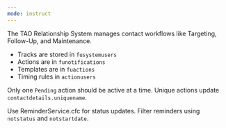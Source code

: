 ```yaml
---
mode: instruct
---
```

The TAO Relationship System manages contact workflows like Targeting, Follow-Up, and Maintenance.

- Tracks are stored in `fusystemusers`
- Actions are in `funotifications`
- Templates are in `fuactions`
- Timing rules in `actionusers`

Only one `Pending` action should be active at a time. Unique actions update `contactdetails.uniquename`.

Use ReminderService.cfc for status updates. Filter reminders using `notstatus` and `notstartdate`.
